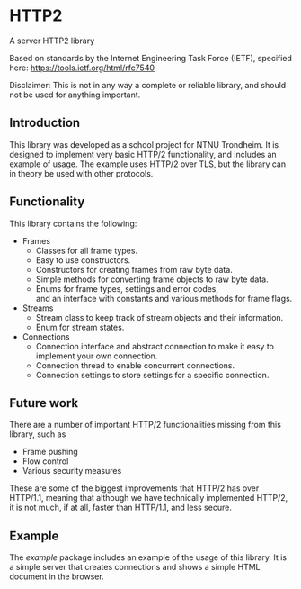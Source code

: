 # HTTP2
A server HTTP2 library

Based on standards by the Internet Engineering Task Force (IETF), specified here: https://tools.ietf.org/html/rfc7540

Disclaimer: This is not in any way a complete or reliable library, and should not be used for anything important.

## Introduction
This library was developed as a school project for NTNU Trondheim. 
It is designed to implement very basic HTTP/2 functionality, and includes an example of usage.
The example uses HTTP/2 over TLS, but the library can in theory be used with other protocols.

## Functionality
This library contains the following:
* Frames
    * Classes for all frame types.
    * Easy to use constructors.
    * Constructors for creating frames from raw byte data.
    * Simple methods for converting frame objects to raw byte data.
    * Enums for frame types, settings and error codes, \
      and an interface with constants and various methods for frame flags.
* Streams
    * Stream class to keep track of stream objects and their information.
    * Enum for stream states.
* Connections
    * Connection interface and abstract connection to make it easy to implement your own connection.
    * Connection thread to enable concurrent connections.
    * Connection settings to store settings for a specific connection.

## Future work
There are a number of important HTTP/2 functionalities missing from this library, such as
* Frame pushing
* Flow control
* Various security measures

These are some of the biggest improvements that HTTP/2 has over HTTP/1.1,
meaning that although we have technically implemented HTTP/2, it is not much, 
if at all, faster than HTTP/1.1, and less secure.


## Example
The _example_ package includes an example of the usage of this library. 
It is a simple server that creates connections and shows a simple HTML document in the browser.

## 
